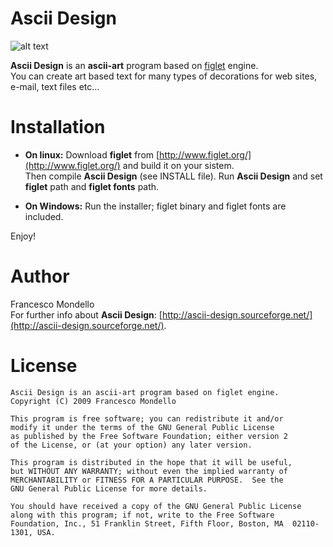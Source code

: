 # Ascii Design

![alt text](http://ascii-design.sourceforge.net/ascii-design-win7.png "Ascii Design on Windows")

**Ascii Design** is an **ascii-art** program based on [figlet](http://www.figlet.org/) engine.  
You can create art based text for many types of decorations for web sites,  
e-mail, text files etc...

# Installation

* **On linux:**
  Download **figlet** from [http://www.figlet.org/](http://www.figlet.org/) and build it on your sistem.  
  Then compile **Ascii Design** (see INSTALL file). Run **Ascii Design** and set **figlet** path and **figlet fonts** path.  

* **On Windows:**
  Run the installer; figlet binary and figlet fonts are included.  

Enjoy!  

# Author

Francesco Mondello  
For further info about **Ascii Design**: [http://ascii-design.sourceforge.net/](http://ascii-design.sourceforge.net/).  

# License

    Ascii Design is an ascii-art program based on figlet engine.
    Copyright (C) 2009 Francesco Mondello
    
    This program is free software; you can redistribute it and/or
    modify it under the terms of the GNU General Public License
    as published by the Free Software Foundation; either version 2
    of the License, or (at your option) any later version.
    
    This program is distributed in the hope that it will be useful,
    but WITHOUT ANY WARRANTY; without even the implied warranty of
    MERCHANTABILITY or FITNESS FOR A PARTICULAR PURPOSE.  See the
    GNU General Public License for more details.
    
    You should have received a copy of the GNU General Public License
    along with this program; if not, write to the Free Software
    Foundation, Inc., 51 Franklin Street, Fifth Floor, Boston, MA  02110-1301, USA.
